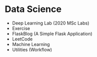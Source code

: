 # Data Science

- Deep Learning Lab (2020 MSc Labs)
- Exercise
- FlaskBlog (A Simple Flask Application)
- LeetCode
- Machine Learning
- Utilities (Workflow)
